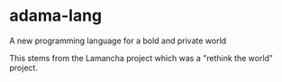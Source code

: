 # adama-lang
A new programming language for a bold and private world

This stems from the Lamancha project which was a "rethink the world" project.
